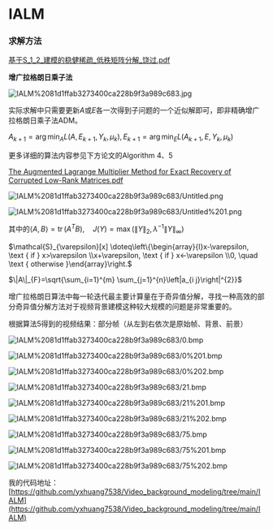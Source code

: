 # IALM

### 求解方法

[基于S_1_2_建模的稳健稀疏_低秩矩阵分解_饶过.pdf](IALM%2081d1ffab3273400ca228b9f3a989c683/S_1_2___.pdf)

**增广拉格朗日乘子法**

![IALM%2081d1ffab3273400ca228b9f3a989c683.jpg](IALM%2081d1ffab3273400ca228b9f3a989c683.jpg)

实际求解中只需要更新$A$或$E$各一次得到子问题的一个近似解即可，即非精确增广拉格朗日乘子法ADM。

$A_{k+1}=\arg \min _{A} L\left(A, E_{k+1}, Y_{k}, \mu_{k}\right), E_{k+1}=\arg \min _{E} L\left(A_{k+1}, E, Y_{k}, \mu_{k}\right)$

更多详细的算法内容参见下方论文的Algorithm 4、5

[The Augmented Lagrange Multiplier Method for Exact Recovery of Corrupted Low-Rank Matrices.pdf](IALM%2081d1ffab3273400ca228b9f3a989c683/1009.5055.pdf)

![IALM%2081d1ffab3273400ca228b9f3a989c683/Untitled.png](IALM%2081d1ffab3273400ca228b9f3a989c683/Untitled.png)

![IALM%2081d1ffab3273400ca228b9f3a989c683/Untitled%201.png](IALM%2081d1ffab3273400ca228b9f3a989c683/Untitled%201.png)

其中的$\langle A, B\rangle=\operatorname{tr}\left(A^{T} B\right), \quad J(Y)=\max \left(\|Y\|_{2}, \lambda^{-1}\|Y\|_{\infty}\right)$

$\mathcal{S}_{\varepsilon}[x] \doteq\left\{\begin{array}{l}x-\varepsilon, \text { if } x>\varepsilon \\x+\varepsilon, \text { if } x<-\varepsilon \\0, \quad \text { otherwise }\end{array}\right.$

$\|A\|_{F}=\sqrt{\sum_{i=1}^{m} \sum_{j=1}^{n}\left|a_{i j}\right|^{2}}$

增广拉格朗日算法中每一轮迭代最主要计算量在于奇异值分解，寻找一种高效的部分奇异值分解方法对于视频背景建模这种较大规模的问题是非常重要的。

根据算法5得到的视频结果：部分帧（从左到右依次是原始帧、背景、前景）

![IALM%2081d1ffab3273400ca228b9f3a989c683/0.bmp](IALM%2081d1ffab3273400ca228b9f3a989c683/0.bmp)

![IALM%2081d1ffab3273400ca228b9f3a989c683/0%201.bmp](IALM%2081d1ffab3273400ca228b9f3a989c683/0%201.bmp)

![IALM%2081d1ffab3273400ca228b9f3a989c683/0%202.bmp](IALM%2081d1ffab3273400ca228b9f3a989c683/0%202.bmp)

![IALM%2081d1ffab3273400ca228b9f3a989c683/21.bmp](IALM%2081d1ffab3273400ca228b9f3a989c683/21.bmp)

![IALM%2081d1ffab3273400ca228b9f3a989c683/21%201.bmp](IALM%2081d1ffab3273400ca228b9f3a989c683/21%201.bmp)

![IALM%2081d1ffab3273400ca228b9f3a989c683/21%202.bmp](IALM%2081d1ffab3273400ca228b9f3a989c683/21%202.bmp)

![IALM%2081d1ffab3273400ca228b9f3a989c683/75.bmp](IALM%2081d1ffab3273400ca228b9f3a989c683/75.bmp)

![IALM%2081d1ffab3273400ca228b9f3a989c683/75%201.bmp](IALM%2081d1ffab3273400ca228b9f3a989c683/75%201.bmp)

![IALM%2081d1ffab3273400ca228b9f3a989c683/75%202.bmp](IALM%2081d1ffab3273400ca228b9f3a989c683/75%202.bmp)

我的代码地址：[https://github.com/yxhuang7538/Video_background_modeling/tree/main/IALM](https://github.com/yxhuang7538/Video_background_modeling/tree/main/IALM)